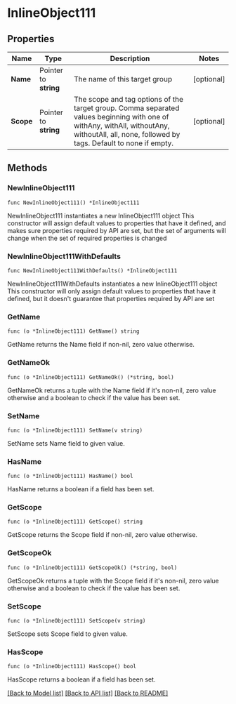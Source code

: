 # InlineObject111

## Properties

Name | Type | Description | Notes
------------ | ------------- | ------------- | -------------
**Name** | Pointer to **string** | The name of this target group | [optional] 
**Scope** | Pointer to **string** | The scope and tag options of the target group. Comma separated values beginning with one of withAny, withAll, withoutAny, withoutAll, all, none, followed by tags. Default to none if empty. | [optional] 

## Methods

### NewInlineObject111

`func NewInlineObject111() *InlineObject111`

NewInlineObject111 instantiates a new InlineObject111 object
This constructor will assign default values to properties that have it defined,
and makes sure properties required by API are set, but the set of arguments
will change when the set of required properties is changed

### NewInlineObject111WithDefaults

`func NewInlineObject111WithDefaults() *InlineObject111`

NewInlineObject111WithDefaults instantiates a new InlineObject111 object
This constructor will only assign default values to properties that have it defined,
but it doesn't guarantee that properties required by API are set

### GetName

`func (o *InlineObject111) GetName() string`

GetName returns the Name field if non-nil, zero value otherwise.

### GetNameOk

`func (o *InlineObject111) GetNameOk() (*string, bool)`

GetNameOk returns a tuple with the Name field if it's non-nil, zero value otherwise
and a boolean to check if the value has been set.

### SetName

`func (o *InlineObject111) SetName(v string)`

SetName sets Name field to given value.

### HasName

`func (o *InlineObject111) HasName() bool`

HasName returns a boolean if a field has been set.

### GetScope

`func (o *InlineObject111) GetScope() string`

GetScope returns the Scope field if non-nil, zero value otherwise.

### GetScopeOk

`func (o *InlineObject111) GetScopeOk() (*string, bool)`

GetScopeOk returns a tuple with the Scope field if it's non-nil, zero value otherwise
and a boolean to check if the value has been set.

### SetScope

`func (o *InlineObject111) SetScope(v string)`

SetScope sets Scope field to given value.

### HasScope

`func (o *InlineObject111) HasScope() bool`

HasScope returns a boolean if a field has been set.


[[Back to Model list]](../README.md#documentation-for-models) [[Back to API list]](../README.md#documentation-for-api-endpoints) [[Back to README]](../README.md)


